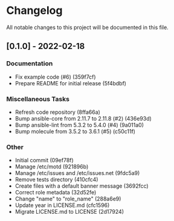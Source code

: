# Changelog
All notable changes to this project will be documented in this file.

## [0.1.0] - 2022-02-18

### Documentation

- Fix example code (#6) (359f7cf)
- Prepare README for initial release (5f4bdbf)

### Miscellaneous Tasks

- Refresh code repository (8ffa66a)
- Bump ansible-core from 2.11.7 to 2.11.8 (#2) (436e93d)
- Bump ansible-lint from 5.3.2 to 5.4.0 (#4) (9a011a0)
- Bump molecule from 3.5.2 to 3.6.1 (#5) (c50c11f)

### Other

- Initial commit (09ef78f)
- Manage /etc/motd (921896b)
- Manage /etc/issues and /etc/issues.net (9fdc5a9)
- Remove tests directory (410cfc4)
- Create files with a default banner message (3692fcc)
- Correct role metadata (32d52fe)
- Change "name" to "role_name" (288a6e9)
- Update year in LICENSE.md (cfc1596)
- Migrate LICENSE.md to LICENSE (2d17924)

<!-- generated by git-cliff -->
